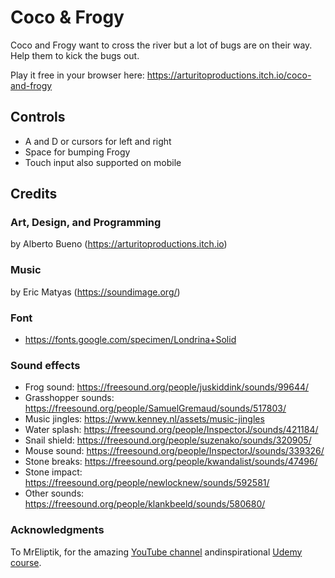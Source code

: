 # Coco & Frogy

Coco and Frogy want to cross the river but a lot of bugs are on their way. Help them to kick the bugs out.

Play it free in your browser here: https://arturitoproductions.itch.io/coco-and-frogy​

## Controls

- A and D or cursors for left and right
- Space for bumping Frogy
- Touch input also supported on mobile

## Credits

### ​Art, Design, and Programming

by Alberto Bueno (https://arturitoproductions.itch.io​)

### Music 

by Eric Matyas (https://soundimage.org/)

### Font

- https://fonts.google.com/specimen/Londrina+Solid

### Sound effects

- Frog sound: https://freesound.org/people/juskiddink/sounds/99644/
- Grasshopper sounds: https://freesound.org/people/SamuelGremaud/sounds/517803/
- Music jingles: https://www.kenney.nl/assets/music-jingles
- Water splash: https://freesound.org/people/InspectorJ/sounds/421184/
- Snail shield: https://freesound.org/people/suzenako/sounds/320905/
- Mouse sound: https://freesound.org/people/InspectorJ/sounds/339326/
- Stone breaks: https://freesound.org/people/kwandalist/sounds/47496/
- Stone impact: https://freesound.org/people/newlocknew/sounds/592581/
- Other sounds: https://freesound.org/people/klankbeeld/sounds/580680/

### Acknowledgments

​To MrEliptik, for the amazing [YouTube channel](https://www.youtube.com/@MrEliptik/videos)​​ and ​inspirational [Udemy course​](https://www.udemy.com/course/learn-how-to-make-a-game-juicy-in-godot-4/).
